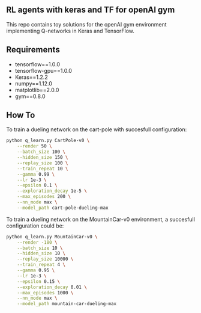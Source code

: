 ## RL agents with keras and TF for openAI gym

This repo contains toy solutions for the openAI gym environment implementing Q-networks in Keras and TensorFlow.

## Requirements

*   tensorflow==1.0.0
*   tensorflow-gpu==1.0.0
*   Keras==1.2.2
*   numpy==1.12.0
*   matplotlib==2.0.0
*   gym==0.8.0

## How To

To train a dueling network on the cart-pole with succesfull configuration:

```sh
python q_learn.py CartPole-v0 \
    --render 50 \
    --batch_size 100 \
    --hidden_size 150 \
    --replay_size 100 \
    --train_repeat 10 \
    --gamma 0.99 \
    --lr 1e-3 \
    --epsilon 0.1 \
    --exploration_decay 1e-5 \
    --max_episodes 200 \
    --nn_mode max \
    --model_path cart-pole-dueling-max
```

To train a dueling network on the MountainCar-v0 environment, a succesfull configuration could be:

```sh
python q_learn.py MountainCar-v0 \
    --render -180 \
    --batch_size 10 \
    --hidden_size 10 \
    --replay_size 10000 \
    --train_repeat 4 \
    --gamma 0.95 \
    --lr 1e-3 \
    --epsilon 0.15 \
    --exploration_decay 0.01 \
    --max_episodes 1000 \
    --nn_mode max \
    --model_path mountain-car-dueling-max
```
